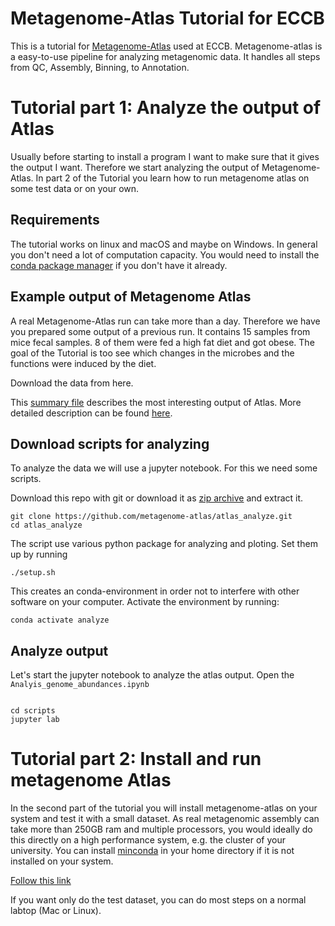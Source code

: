 # Metagenome-Atlas Tutorial for ECCB


This is a tutorial for [Metagenome-Atlas](https://metagenome-atlas.github.io/) used at ECCB. Metagenome-atlas is a easy-to-use pipeline for analyzing metagenomic data. It handles all steps from QC, Assembly, Binning, to Annotation.




# Tutorial part 1: Analyze the output of Atlas

Usually before starting to install a program I want to make sure that it gives the output I want.
Therefore we start analyzing the output of Metagenome-Atlas.
In part 2 of the Tutorial you learn how to run metagenome atlas on some test data or on your own.

## Requirements

The tutorial works on linux and macOS and maybe on Windows. In general you don't need a lot of computation capacity. You would need to install the [conda package manager](https://metagenome-atlas.readthedocs.io/en/latest/usage/getting_started.html#setup) if you don't have it already.


## Example output of Metagenome Atlas
A real Metagenome-Atlas run can take more than a day. Therefore we have you prepared some output of a previous run.
It contains 15 samples from mice fecal samples. 8 of them were fed a high fat diet and got obese. The goal of the Tutorial is too see which changes in the microbes and the functions were induced by the diet.


Download the data from here.

This [summary file](http://htmlpreview.github.io/?https://github.com/metagenome-atlas/Tutorial/blob/master/Example/Results/Summary.html) describes the most interesting output of Atlas.
More detailed description can be found [here](https://metagenome-atlas.readthedocs.io/en/latest/usage/output.html).

## Download scripts for analyzing

To analyze the data we will use a jupyter notebook. For this we need some scripts.

Download this repo with git or download it as [zip archive](https://github.com/metagenome-atlas/atlas_analyze/archive/master.zip) and extract it.

```
git clone https://github.com/metagenome-atlas/atlas_analyze.git
cd atlas_analyze
```

The script use various python package for analyzing and ploting. Set them up by running

```
./setup.sh
```

This creates an conda-environment in order not to interfere with other software on your computer. Activate the environment by running:

```
conda activate analyze
```


## Analyze output

Let's start the jupyter notebook to analyze the atlas output. Open the `Analyis_genome_abundances.ipynb`

```

cd scripts
jupyter lab
```

# Tutorial part 2: Install and run metagenome Atlas

In the second part of the tutorial you will install metagenome-atlas on your system and test it with a small dataset.
As real metagenomic assembly can take more than 250GB ram and multiple processors, you would ideally do this directly on a high performance system, e.g. the cluster of your university. You can install [minconda](https://docs.conda.io/en/latest/miniconda.html) in your home directory if it is not installed on your system.

[Follow this link](https://metagenome-atlas.readthedocs.io/en/latest/usage/getting_started.html#install-metagenome-atlas)

If you want only do the test dataset, you can do most steps on a  normal labtop (Mac or Linux).
